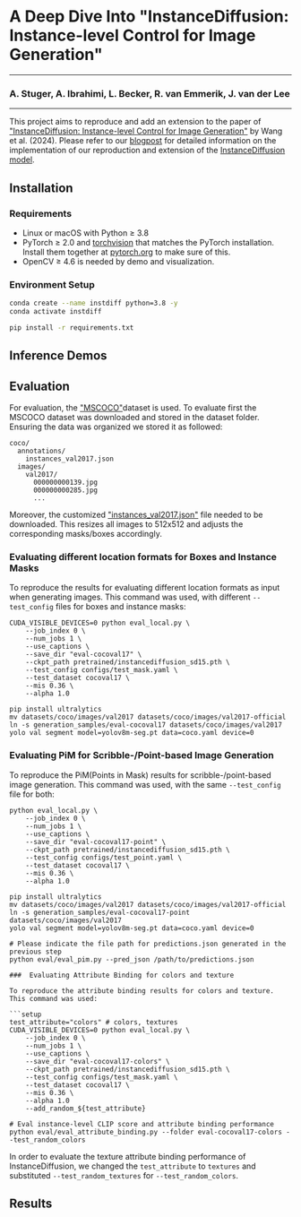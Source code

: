 # A Deep Dive Into "InstanceDiffusion: Instance-level Control for Image Generation"

--- 

### A. Stuger, A. Ibrahimi, L. Becker, R. van Emmerik, J. van der Lee

---

This project aims to reproduce and add an extension to the paper of ["InstanceDiffusion: Instance-level Control for Image Generation"](https://arxiv.org/abs/2402.03290) by Wang et al. (2024). Please refer to our [blogpost](blogpost.md) for detailed information on the implementation of our reproduction and extension of the [InstanceDiffusion model](https://github.com/frank-xwang/InstanceDiffusion).  

## Installation

### Requirements
- Linux or macOS with Python ≥ 3.8
- PyTorch ≥ 2.0 and [torchvision](https://github.com/pytorch/vision/) that matches the PyTorch installation.
  Install them together at [pytorch.org](https://pytorch.org) to make sure of this. 
- OpenCV ≥ 4.6 is needed by demo and visualization.

### Environment Setup
```bash
conda create --name instdiff python=3.8 -y
conda activate instdiff

pip install -r requirements.txt
```

## Inference Demos

## Evaluation
For evaluation, the ["MSCOCO"](hhttps://cocodataset.org/#download)dataset is used. To evaluate first the MSCOCO dataset was downloaded and stored in the dataset folder. Ensuring the data was organized we stored it as followed: 

```setup
coco/
  annotations/
    instances_val2017.json
  images/
    val2017/
      000000000139.jpg
      000000000285.jpg
      ...
```

Moreover, the customized ["instances_val2017.json"](https://drive.google.com/file/d/1sYpb7jRZJyBJYPFHyjxosIDaiQhkrEhU/view) file needed to be downloaded. This resizes all images to 512x512 and adjusts the corresponding masks/boxes accordingly.

###  Evaluating different location formats for Boxes and Instance Masks

To reproduce the results for evaluating different location formats as input when generating images. This command was used, with different `--test_config` files for boxes and instance masks:

```setup
CUDA_VISIBLE_DEVICES=0 python eval_local.py \
    --job_index 0 \
    --num_jobs 1 \
    --use_captions \
    --save_dir "eval-cocoval17" \
    --ckpt_path pretrained/instancediffusion_sd15.pth \
    --test_config configs/test_mask.yaml \
    --test_dataset cocoval17 \
    --mis 0.36 \
    --alpha 1.0

pip install ultralytics
mv datasets/coco/images/val2017 datasets/coco/images/val2017-official
ln -s generation_samples/eval-cocoval17 datasets/coco/images/val2017
yolo val segment model=yolov8m-seg.pt data=coco.yaml device=0
```

###  Evaluating PiM for Scribble-/Point-based Image Generation

To reproduce the PiM(Points in Mask) results for scribble-/point-based image generation. This command was used, with the same `--test_config` file for both:

```setup
python eval_local.py \
    --job_index 0 \
    --num_jobs 1 \
    --use_captions \
    --save_dir "eval-cocoval17-point" \
    --ckpt_path pretrained/instancediffusion_sd15.pth \
    --test_config configs/test_point.yaml \
    --test_dataset cocoval17 \
    --mis 0.36 \
    --alpha 1.0

pip install ultralytics
mv datasets/coco/images/val2017 datasets/coco/images/val2017-official
ln -s generation_samples/eval-cocoval17-point datasets/coco/images/val2017
yolo val segment model=yolov8m-seg.pt data=coco.yaml device=0

# Please indicate the file path for predictions.json generated in the previous step
python eval/eval_pim.py --pred_json /path/to/predictions.json

###  Evaluating Attribute Binding for colors and texture

To reproduce the attribute binding results for colors and texture. This command was used:

```setup
test_attribute="colors" # colors, textures
CUDA_VISIBLE_DEVICES=0 python eval_local.py \
    --job_index 0 \
    --num_jobs 1 \
    --use_captions \
    --save_dir "eval-cocoval17-colors" \
    --ckpt_path pretrained/instancediffusion_sd15.pth \
    --test_config configs/test_mask.yaml \
    --test_dataset cocoval17 \
    --mis 0.36 \
    --alpha 1.0
    --add_random_${test_attribute}

# Eval instance-level CLIP score and attribute binding performance
python eval/eval_attribute_binding.py --folder eval-cocoval17-colors --test_random_colors
```

In order to evaluate the texture attribute binding performance of InstanceDiffusion, we changed the `test_attribute` to `textures` and substituted `--test_random_textures` for `--test_random_colors`.

## Results
